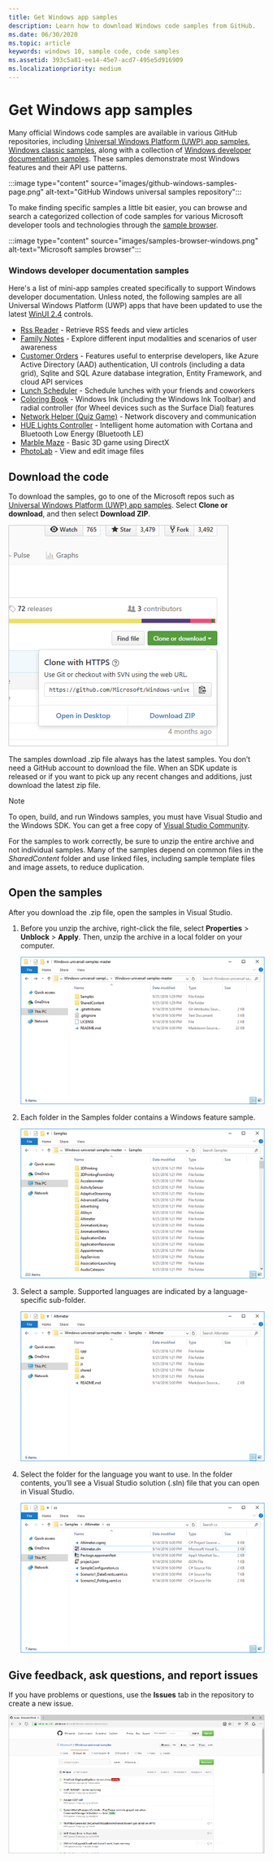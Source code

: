 ```yaml
---
title: Get Windows app samples
description: Learn how to download Windows code samples from GitHub.
ms.date: 06/30/2020
ms.topic: article
keywords: windows 10, sample code, code samples
ms.assetid: 393c5a81-ee14-45e7-acd7-495e5d916909
ms.localizationpriority: medium
---
```


# Get Windows app samples

Many official Windows code samples are available in various GitHub repositories, including [Universal Windows Platform (UWP) app samples](https://github.com/microsoft/Windows-universal-samples), [Windows classic samples](https://github.com/microsoft/Windows-classic-samples), along with a collection of [Windows developer documentation samples](#windows-developer-documentation-samples). These samples demonstrate most Windows features and their API use patterns.

:::image type="content" source="images/github-windows-samples-page.png" alt-text="GitHub Windows universal samples repository":::

To make finding specific samples a little bit easier, you can browse and search a categorized collection of code samples for various Microsoft developer tools and technologies through the [sample browser](https://docs.microsoft.com/samples/browse/).

:::image type="content" source="images/samples-browser-windows.png" alt-text="Microsoft samples browser":::

### Windows developer documentation samples

Here's a list of mini-app samples created specifically to support Windows developer documentation. Unless noted, the following samples are all Universal Windows Platform (UWP) apps that have been updated to use the latest [WinUI 2.4](/windows/apps/winui/winui2/release-notes/winui-2.4) controls.

- [Rss Reader](https://github.com/Microsoft/Windows-appsample-rssreader) - Retrieve RSS feeds and view articles
- [Family Notes](https://github.com/Microsoft/Windows-appsample-familynotes) - Explore different input modalities and scenarios of user awareness
- [Customer Orders](https://github.com/Microsoft/Windows-appsample-customers-orders-database) - Features useful to enterprise developers, like Azure Active Directory (AAD) authentication, UI controls (including a data grid), Sqlite and SQL Azure database integration, Entity Framework, and cloud API services
- [Lunch Scheduler](https://github.com/Microsoft/Windows-appsample-lunch-scheduler) - Schedule lunches with your friends and coworkers
- [Coloring Book](https://github.com/Microsoft/Windows-appsample-coloringbook) - Windows Ink (including the Windows Ink Toolbar) and radial controller (for Wheel devices such as the Surface Dial) features
- [Network Helper (Quiz Game)](https://github.com/Microsoft/Windows-appsample-networkhelper) - Network discovery and communication
- [HUE Lights Controller](https://github.com/Microsoft/Windows-appsample-huelightcontroller) - Intelligent home automation with Cortana and Bluetooth Low Energy (Bluetooth LE)
- [Marble Maze](https://github.com/Microsoft/Windows-appsample-marble-maze) - Basic 3D game using DirectX
- [PhotoLab](https://github.com/Microsoft/Windows-appsample-photo-lab) - View and edit image files

## Download the code

To download the samples, go to one of the Microsoft repos such as
[Universal Windows Platform (UWP) app samples](https://github.com/microsoft/Windows-universal-samples). Select **Clone or download**, and then select **Download ZIP**.

![Samples download](images/SamplesDownloadButton.png)

The samples download .zip file always has the latest samples. You don’t need a GitHub account to download the file. When an SDK update is released or if you want to pick up any recent changes and additions, just download the latest zip file.

> [!NOTE]
> To open, build, and run Windows samples, you must have Visual Studio  and the Windows SDK. You can get a free copy of [Visual Studio Community](https://www.microsoft.com/?ref=go).  
>
> For the samples to work correctly, be sure to unzip the entire archive and not individual samples. Many of the samples depend on common files in the *SharedContent* folder and use linked files, including sample template files and image assets, to reduce duplication.

## Open the samples

After you download the .zip file, open the samples in Visual Studio.

1. Before you unzip the archive, right-click the file, select **Properties** > **Unblock** > **Apply**. Then, unzip the archive in a local folder on your computer.

    ![Unzipped archive](images/SamplesUnzip1.png)

2. Each folder in the Samples folder contains a Windows feature sample.

    ![Sample folders](images/SamplesUnzip2.png)

3. Select a sample. Supported languages are indicated by a language-specific sub-folder.

    ![Language folders](images/SamplesUnzip3.png)

4. Select the folder for the language you want to use. In the folder contents, you’ll see a Visual Studio solution (.sln) file that you can open in Visual Studio.

    ![VS solution](images/SamplesUnzip4.png)

## Give feedback, ask questions, and report issues

If you have problems or questions, use the **Issues** tab in the repository to create a new issue.

![Feedback image](images/GitHubUWPSamplesFeedback.png)
